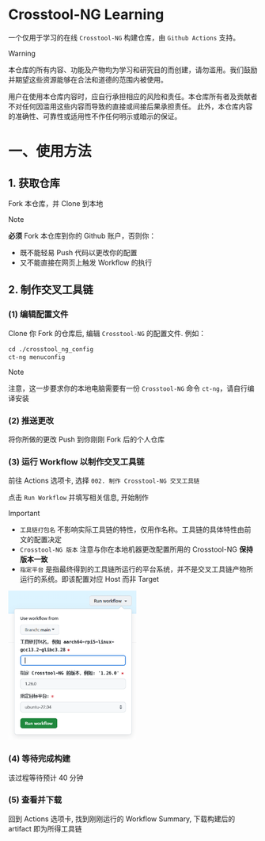 # Crosstool-NG Learning

一个仅用于学习的在线 `Crosstool-NG` 构建仓库，由 `Github Actions` 支持。

> [!WARNING]
> 本仓库的所有内容、功能及产物均为学习和研究目的而创建，请勿滥用。我们鼓励并期望这些资源能够在合法和道德的范围内被使用。
> 
> 用户在使用本仓库内容时，应自行承担相应的风险和责任。本仓库所有者及贡献者不对任何因滥用这些内容而导致的直接或间接后果承担责任。
> 此外，本仓库内容的准确性、可靠性或适用性不作任何明示或暗示的保证。

# 一、使用方法
## 1. 获取仓库

Fork 本仓库，并 Clone 到本地

> [!NOTE]
> **必须** Fork 本仓库到你的 Github 账户，否则你：
> - 既不能轻易 Push 代码以更改你的配置
> - 又不能直接在网页上触发 Workflow 的执行

## 2. 制作交叉工具链
### (1) 编辑配置文件

Clone 你 Fork 的仓库后, 编辑 `Crosstool-NG` 的配置文件. 例如：

```shell
cd ./crosstool_ng_config
ct-ng menuconfig
```

> [!NOTE]
> 注意，这一步要求你的本地电脑需要有一份 `Crosstool-NG` 命令 `ct-ng`，请自行编译安装

### (2) 推送更改

将你所做的更改 Push 到你刚刚 Fork 后的个人仓库

### (3) 运行 Workflow 以制作交叉工具链

前往 Actions 选项卡, 选择 `002. 制作 Crosstool-NG 交叉工具链`

点击 `Run Workflow` 并填写相关信息, 开始制作

> [!IMPORTANT]
> - `工具链打包名` 不影响实际工具链的特性，仅用作名称。工具链的具体特性由前文的配置决定
> - `Crosstool-NG 版本` 注意与你在本地机器更改配置所用的 Crosstool-NG **保持版本一致**
> - `指定平台` 是指最终得到的工具链所运行的平台系统，并不是交叉工具链产物所运行的系统。即该配置对应 Host 而非 Target

<img alt="Run WorkFlow" src="/docs/1_RunWorkflow.png" height=300>

### (4) 等待完成构建

该过程等待预计 40 分钟

### (5) 查看并下载
回到 Actions 选项卡, 找到刚刚运行的 Workflow Summary, 下载构建后的 artifact 即为所得工具链
